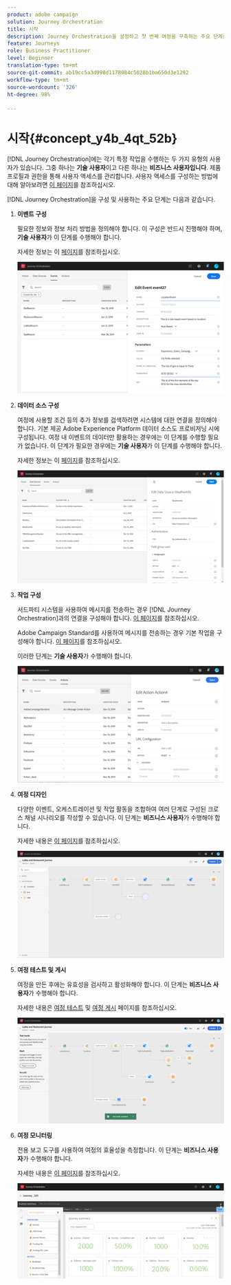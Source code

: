 ```yaml
---
product: adobe campaign
solution: Journey Orchestration
title: 시작
description: Journey Orchestration을 설정하고 첫 번째 여정을 구축하는 주요 단계를 살펴봅니다.
feature: Journeys
role: Business Practitioner
level: Beginner
translation-type: tm+mt
source-git-commit: ab19cc5a3d998d1178984c5028b1ba650d3e1292
workflow-type: tm+mt
source-wordcount: '326'
ht-degree: 98%

---
```



# 시작{#concept_y4b_4qt_52b}

[!DNL Journey Orchestration]에는 각기 특정 작업을 수행하는 두 가지 유형의 사용자가 있습니다. 그중 하나는 **기술 사용자**&#x200B;이고 다른 하나는 **비즈니스 사용자입니다**. 제품 프로필과 권한을 통해 사용자 액세스를 관리합니다. 사용자 액세스를 구성하는 방법에 대해 알아보려면 [이 페이지](../about/access-management.md)를 참조하십시오.

[!DNL Journey Orchestration]을 구성 및 사용하는 주요 단계는 다음과 같습니다.

1. **이벤트 구성**

   필요한 정보와 정보 처리 방법을 정의해야 합니다. 이 구성은 반드시 진행해야 하며, **기술 사용자**&#x200B;가 이 단계를 수행해야 합니다.

   자세한 정보는 이 [페이지](../event/about-events.md)를 참조하십시오.

   ![](../assets/journey7.png)

1. **데이터 소스 구성**

   여정에 사용할 조건 등의 추가 정보를 검색하려면 시스템에 대한 연결을 정의해야 합니다. 기본 제공 Adobe Experience Platform 데이터 소스도 프로비저닝 시에 구성됩니다. 여정 내 이벤트의 데이터만 활용하는 경우에는 이 단계를 수행할 필요가 없습니다. 이 단계가 필요한 경우에는 **기술 사용자**&#x200B;가 이 단계를 수행해야 합니다.

   자세한 정보는 이 [페이지](../datasource/about-data-sources.md)를 참조하십시오.

   ![](../assets/journey22.png)

1. **작업 구성**

   서드파티 시스템을 사용하여 메시지를 전송하는 경우 [!DNL Journey Orchestration]과의 연결을 구성해야 합니다. [이 페이지](../action/about-custom-action-configuration.md)를 참조하십시오.

   Adobe Campaign Standard를 사용하여 메시지를 전송하는 경우 기본 작업을 구성해야 합니다. [이 페이지](../action/working-with-adobe-campaign.md)를 참조하십시오.

   이러한 단계는 **기술 사용자**&#x200B;가 수행해야 합니다.

   ![](../assets/custom2.png)

1. **여정 디자인**

   다양한 이벤트, 오케스트레이션 및 작업 활동을 조합하여 여러 단계로 구성된 크로스 채널 시나리오를 작성할 수 있습니다. 이 단계는 **비즈니스 사용자**&#x200B;가 수행해야 합니다.

   자세한 내용은 [이 페이지](../building-journeys/journey.md)를 참조하십시오.

   ![](../assets/journeyuc2_24.png)

1. **여정 테스트 및 게시**

   여정을 만든 후에는 유효성을 검사하고 활성화해야 합니다. 이 단계는 **비즈니스 사용자**&#x200B;가 수행해야 합니다.

   자세한 내용은 [여정 테스트](../building-journeys/testing-the-journey.md) 및 [여정 게시](../building-journeys/publishing-the-journey.md) 페이지를 참조하십시오.

   ![](../assets/journeyuc2_32bis.png)

1. **여정 모니터링**

   전용 보고 도구를 사용하여 여정의 효율성을 측정합니다. 이 단계는 **비즈니스 사용자**&#x200B;가 수행해야 합니다.

   자세한 내용은 [이 페이지](../reporting/about-journey-reports.md)를 참조하십시오.

   ![](../assets/dynamic_report_journey_12.png)

